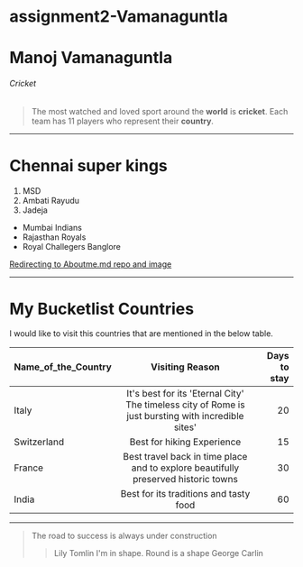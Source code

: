 # assignment2-Vamanaguntla

# Manoj Vamanaguntla
###### Cricket
> The most watched and loved sport around the **world** is **cricket**. Each team has 11 players who represent their **country**.

---

# Chennai super kings
1. MSD
2. Ambati Rayudu
3. Jadeja

* Mumbai Indians
* Rajasthan Royals
* Royal Challegers Banglore <br>

[Redirecting to Aboutme.md repo and image](AboutMe.md)

---

# My Bucketlist Countries
I would like to visit this countries that are mentioned in the below table.

| **Name_of_the_Country** | **Visiting Reason** | **Days to stay** |
| --- | :---: | ---: |
| Italy | It's best for its 'Eternal City' The timeless city of Rome is just bursting with incredible sites' | 20 |
| Switzerland | Best for hiking Experience | 15 |
| France | Best travel back in time place and to explore beautifully preserved historic towns | 30 |
| India | Best for its traditions and tasty food | 60 |

---

> The road to success is always under construction
>> Lily Tomlin
>I'm in shape. Round is a shape
>> George Carlin